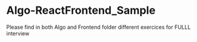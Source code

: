 # Algo-ReactFrontend_Sample

Please find in both Algo and Frontend folder different exercices for FULLL interview
